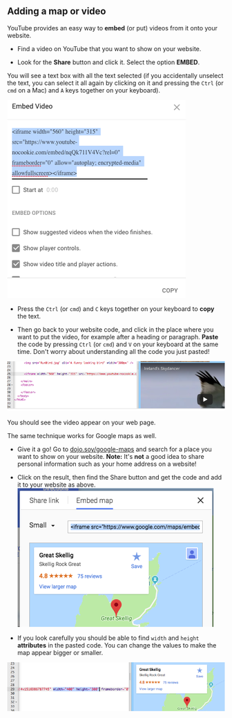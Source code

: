 ## Adding a map or video

YouTube provides an easy way to **embed** \(or put\) videos from it onto your website. 

- Find a video on YouTube that you want to show on your website. 

- Look for the **Share** button and click it. Select the option **EMBED**.

You will see a text box with all the text selected \(if you accidentally unselect the text, you can select it all again by clicking on it and pressing the `Ctrl` \(or `cmd` on a Mac\) and `A` keys together on your keyboard\). 

![YouTube's embed option with code selected](images/EmbedYouTube.png)

- Press the `Ctrl` \(or `cmd`\) and `C` keys together on your keyboard to **copy** the text.

- Then go back to your website code, and click in the place where you want to put the video, for example after a heading or paragraph. **Paste** the code by pressing `Ctrl` \(or `cmd`\) and `V` on your keyboard at the same time. Don't worry about understanding all the code you just pasted! 

![Example of the embedding code pasted into a HTML page](images/EmbedYouTube2.png)

You should see the video appear on your web page.

The same technique works for Google maps as well. 

- Give it a go! Go to [dojo.soy/google-maps](http://dojo.soy/google-maps) and search for a place you want to show on your website. **Note:** It's **not** a good idea to share personal information such as your home address on a website!

- Click on the result, then find the Share button and get the code and add it to your website as above. 
![Embed option selected in Google Maps](images/EmbedGoogleMap.png)

- If you look carefully you should be able to find `width` and `height` **attributes** in the pasted code. You can change the values to make the map appear bigger or smaller.
  
![Example of embedded Google Map with width and height attributes selected](images/EmbeddedGoogleMapCode.png)




